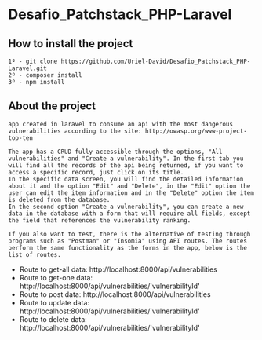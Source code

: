 # Desafio_Patchstack_PHP-Laravel

## How to install the project

    1º - git clone https://github.com/Uriel-David/Desafio_Patchstack_PHP-Laravel.git
    2º - composer install
    3º - npm install

## About the project

    app created in laravel to consume an api with the most dangerous vulnerabilities according to the site: http://owasp.org/www-project-top-ten

    The app has a CRUD fully accessible through the options, "All vulnerabilities" and "Create a vulnerability". In the first tab you will find all the records of the api being returned, if you want to access a specific record, just click on its title.
    In the specific data screen, you will find the detailed information about it and the option "Edit" and "Delete", in the "Edit" option the user can edit the item information and in the "Delete" option the item is deleted from the database.
    In the second option "Create a vulnerability", you can create a new data in the database with a form that will require all fields, except the field that references the vulnerability ranking.

    If you also want to test, there is the alternative of testing through programs such as "Postman" or "Insomia" using API routes. The routes perform the same functionality as the forms in the app, below is the list of routes.

- Route to get-all data: http://localhost:8000/api/vulnerabilities
- Route to get-one data: http://localhost:8000/api/vulnerabilities/'vulnerabilityId'
- Route to post data: http://localhost:8000/api/vulnerabilities
- Route to update data: http://localhost:8000/api/vulnerabilities/'vulnerabilityId'
- Route to delete data: http://localhost:8000/api/vulnerabilities/'vulnerabilityId'
